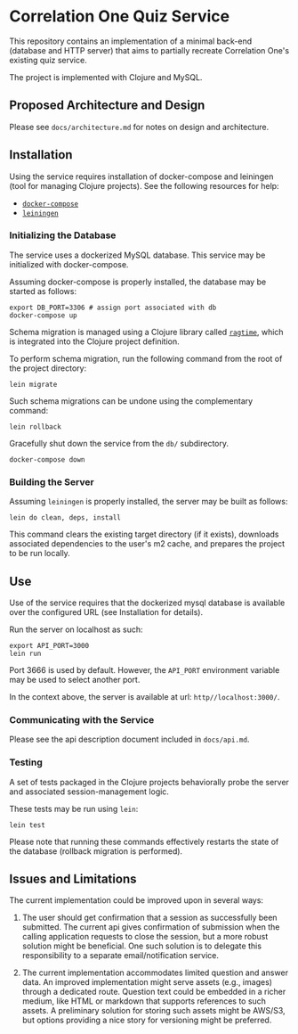 # Correlation One Quiz Service
This repository contains an implementation of a minimal back-end (database and HTTP server) that aims to partially recreate Correlation One's existing quiz service.

The project is implemented with Clojure and MySQL.

## Proposed Architecture and Design
Please see `docs/architecture.md` for notes on design and architecture.

## Installation
Using the service requires installation of docker-compose and leiningen (tool for managing Clojure projects). See the following resources for help:
- [`docker-compose`](https://docs.docker.com/compose/install/)
- [`leiningen`](https://leiningen.org/#install)

### Initializing the Database
The service uses a dockerized MySQL database. This service may be initialized with docker-compose.

Assuming docker-compose is properly installed, the database may be started as follows:
```
export DB_PORT=3306 # assign port associated with db
docker-compose up
```

Schema migration is managed using a Clojure library called [`ragtime`](https://github.com/weavejester/ragtime), which is integrated into the Clojure project definition.

To perform schema migration, run the following command from the root of the project directory:
```
lein migrate
```

Such schema migrations can be undone using the complementary command:
```
lein rollback
```

Gracefully shut down the service from the `db/` subdirectory.
```
docker-compose down
```

### Building the Server
Assuming `leiningen` is properly installed, the server may be built as follows:
```
lein do clean, deps, install
```
This command clears the existing target directory (if it exists), downloads associated dependencies to the user's m2 cache, and prepares the project to be run locally.

## Use
Use of the service requires that the dockerized mysql database is available over the configured URL (see Installation for details).

Run the server on localhost as such:
```
export API_PORT=3000
lein run
```
Port 3666 is used by default. However, the `API_PORT` environment variable may be used to select another port.

In the context above, the server is available at url: `http//localhost:3000/`.

### Communicating with the Service
Please see the api description document included in `docs/api.md`.

### Testing
A set of tests packaged in the Clojure projects behaviorally probe the server and associated session-management logic.

These tests may be run using `lein`:
```
lein test
```

Please note that running these commands effectively restarts the state of the database (rollback migration is performed).

## Issues and Limitations
The current implementation could be improved upon in several ways:
1. The user should get confirmation that a session as successfully been submitted. The current api gives confirmation of submission when the calling application requests to close the session, but a more robust solution might be beneficial. One such solution is to delegate this responsibility to a separate email/notification service.

2. The current implementation accommodates limited question and answer data. An improved implementation might serve assets (e.g., images) through a dedicated route. Question text could be embedded in a richer medium, like HTML or markdown that supports references to such assets. A preliminary solution for storing such assets might be AWS/S3, but options providing a nice story for versioning might be preferred.
